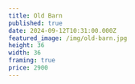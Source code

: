 ```yaml
---
title: Old Barn
published: true
date: 2024-09-12T10:31:00.000Z
featured_image: /img/old-barn.jpg
height: 36
width: 36
framing: true
price: 2900
---
```

